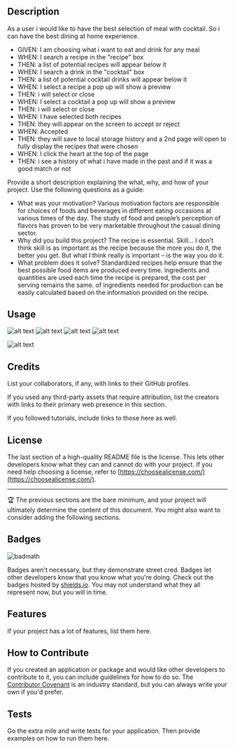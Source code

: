 # <Meal Match>

## Description

As a user i would like to have the best selection of meal with cocktail. So i can have the best dining at home experience.

- GIVEN: I am choosing what i want to eat and drink for any meal
- WHEN: I search a recipe in the "recipe" box
- THEN: a list of potential recipes will appear below it
- WHEN: I search a drink in the "cocktail" box
- THEN: a list of potential cocktail drinks will appear below it
- WHEN: I select a recipe a pop up will show a preview
- THEN: i will select or close
- WHEN: I select a cocktail a pop up will show a preview
- THEN: i will select or close
- WHEN: I have selected both recipes
- THEN: they will appear on the screen to accept or reject
- WHEN: Accepted
- THEN: they will save to local storage history and a 2nd page will open to fully display the recipes that were chosen
- WHEN: I click the heart at the top of the page
- THEN: i see a history of what i have made in the past and if it was a good match or not

Provide a short description explaining the what, why, and how of your project. Use the following questions as a guide:

- What was your motivation?
  Various motivation factors are responsible for choices of foods and beverages in different eating occasions at various times of the day. The study of food and people’s perception of flavors has proven to be very marketable throughout the casual dining sector.
- Why did you build this project?
  The recipe is essential. Skill… I don’t think skill is as important as the recipe because the more you do it, the better you get. But what I think really is important – is the way you do it.
- What problem does it solve?
  Standardized recipes help ensure that the best possible food items are produced every time. ingredients and quantities are used each time the recipe is prepared, the cost per serving remains the same. of ingredients needed for production can be easily calculated based on the information provided on the recipe.

## Usage

![alt text](assets/images/screenshot.png)
![alt text](assets/images/screenshot.png)
![alt text](assets/images/screenshot.png)
![alt text](assets/images/screenshot.png)

![alt text](assets/images/screenshot.png)

## Credits

List your collaborators, if any, with links to their GitHub profiles.

If you used any third-party assets that require attribution, list the creators with links to their primary web presence in this section.

If you followed tutorials, include links to those here as well.

## License

The last section of a high-quality README file is the license. This lets other developers know what they can and cannot do with your project. If you need help choosing a license, refer to [https://choosealicense.com/](https://choosealicense.com/).

---

🏆 The previous sections are the bare minimum, and your project will ultimately determine the content of this document. You might also want to consider adding the following sections.

## Badges

![badmath](https://img.shields.io/github/languages/top/nielsenjared/badmath)

Badges aren't necessary, but they demonstrate street cred. Badges let other developers know that you know what you're doing. Check out the badges hosted by [shields.io](https://shields.io/). You may not understand what they all represent now, but you will in time.

## Features

If your project has a lot of features, list them here.

## How to Contribute

If you created an application or package and would like other developers to contribute to it, you can include guidelines for how to do so. The [Contributor Covenant](https://www.contributor-covenant.org/) is an industry standard, but you can always write your own if you'd prefer.

## Tests

Go the extra mile and write tests for your application. Then provide examples on how to run them here.
